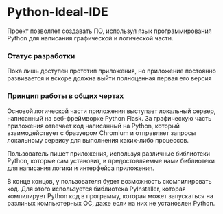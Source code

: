 # Python-Ideal-IDE
Проект позволяет создавать ПО, используя язык программирования Python для написания графической и логической части.
### Статус разработки
Пока лишь доступен прототип приложения, но приложение постоянно развивается и вскоре должна выйти полноценная первая его версия
### Принцип работы в общих чертах
Основой логической части приложения выступает локальный сервер, написанный на веб-фреймворке Python Flask. За графическую часть приложения отвечает код написанный на Python, который взаимодействует с бразуером Chromium и отправляет запросы локальному сервису для выполнения каких-либо процессов.

Пользователь пишет приложения, используя различные библиотеки Python, которые сам установит, и предостовляемые нами библиотеки для написания логики и интерфейса приложения. 

В конце концов, у пользователя будет возможность скомпилировать код. Для этого используется библиотека PyInstaller, которая компилирует Python код в программу, которая может запускаться на разлиных компьютерных ОС, даже если на них не установлен Python. 
